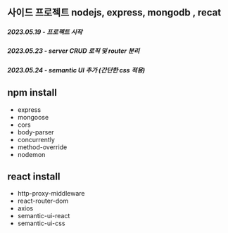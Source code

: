 ## 사이드 프로젝트 nodejs, express, mongodb , recat 

##### 2023.05.19 - 프로젝트 시작
##### 2023.05.23 - server CRUD 로직 및 router 분리
##### 2023.05.24 - semantic UI 추가 (간단한 css 적용)

## npm install 
- express
- mongoose
- cors 
- body-parser 
- concurrently
- method-override
- nodemon

## react install
- http-proxy-middleware
- react-router-dom
- axios
- semantic-ui-react
- semantic-ui-css


